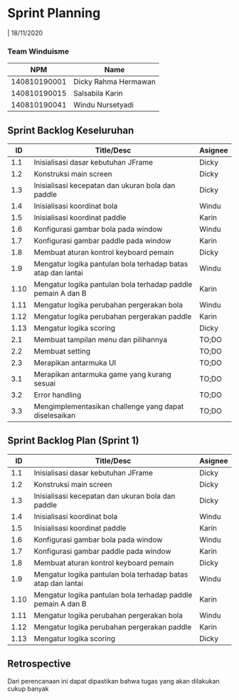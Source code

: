 # Sprint Planning 
| 18/11/2020

### Team Winduisme
| NPM           | Name        |
| ------------- |-------------|
| 140810190001  | Dicky Rahma Hermawan    |
| 140810190015  | Salsabila Karin    |
| 140810190041  | Windu Nursetyadi |

## Sprint Backlog Keseluruhan 
| ID  | Title/Desc | Asignee | 
| --- | ---------- | ------- | 
| 1.1 | Inisialisasi dasar kebutuhan JFrame | Dicky | 
| 1.2 | Konstruksi main screen | Dicky | 
| 1.3 | Inisialisasi kecepatan dan ukuran bola dan paddle | Dicky | 
| 1.4 | Inisialisasi koordinat bola | Windu | 
| 1.5 | Inisialisasi koordinat paddle | Karin | 
| 1.6 | Konfigurasi gambar bola pada window | Windu | 
| 1.7 | Konfigurasi gambar paddle pada window | Karin | 
| 1.8 | Membuat aturan kontrol keyboard pemain | Dicky | 
| 1.9 | Mengatur logika pantulan bola terhadap batas atap dan lantai | Windu | 
| 1.10 | Mengatur logika pantulan bola terhadap paddle pemain A dan B | Karin | 
| 1.11 | Mengatur logika perubahan pergerakan bola | Windu | 
| 1.12 | Mengatur logika perubahan pergerakan paddle | Karin |
| 1.13 | Mengatur logika scoring | Dicky |
| 2.1 | Membuat tampilan menu dan pilihannya | TO;DO | 
| 2.2 | Membuat setting | TO;DO | 
| 2.3 | Merapikan antarmuka UI | TO;DO | 
| 3.1 | Merapikan antarmuka game yang kurang sesuai | TO;DO | 
| 3.2 | Error handling | TO;DO | 
| 3.3 | Mengimplementasikan challenge yang dapat diselesaikan | TO;DO | 

## Sprint Backlog Plan (Sprint 1)
| ID  | Title/Desc | Asignee | 
| --- | ---------- | ------- | 
| 1.1 | Inisialisasi dasar kebutuhan JFrame | Dicky | 
| 1.2 | Konstruksi main screen | Dicky | 
| 1.3 | Inisialisasi kecepatan dan ukuran bola dan paddle | Dicky | 
| 1.4 | Inisialisasi koordinat bola | Windu | 
| 1.5 | Inisialisasi koordinat paddle | Karin | 
| 1.6 | Konfigurasi gambar bola pada window | Windu | 
| 1.7 | Konfigurasi gambar paddle pada window | Karin | 
| 1.8 | Membuat aturan kontrol keyboard pemain | Dicky | 
| 1.9 | Mengatur logika pantulan bola terhadap batas atap dan lantai | Windu | 
| 1.10 | Mengatur logika pantulan bola terhadap paddle pemain A dan B | Karin | 
| 1.11 | Mengatur logika perubahan pergerakan bola | Windu | 
| 1.12 | Mengatur logika perubahan pergerakan paddle | Karin |
| 1.13 | Mengatur logika scoring | Dicky |

## Retrospective 

Dari perencanaan ini dapat dipastikan bahwa tugas yang akan dilakukan cukup banyak
